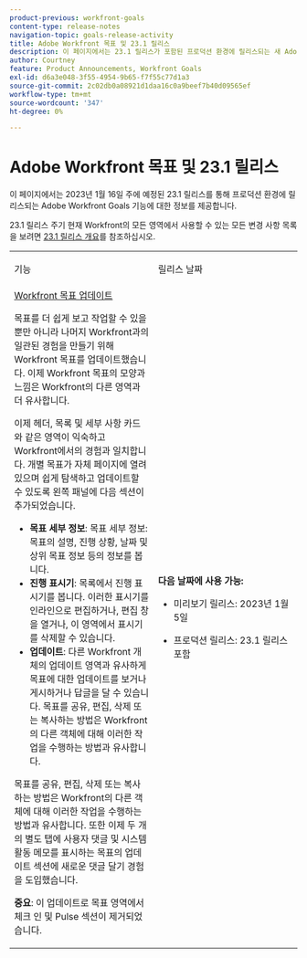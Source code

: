 ```yaml
---
product-previous: workfront-goals
content-type: release-notes
navigation-topic: goals-release-activity
title: Adobe Workfront 목표 및 23.1 릴리스
description: 이 페이지에서는 23.1 릴리스가 포함된 프로덕션 환경에 릴리스되는 새 Adobe Workfront 경험의 Adobe Workfront 목표 기능에 대한 정보를 제공합니다.
author: Courtney
feature: Product Announcements, Workfront Goals
exl-id: d6a3e048-3f55-4954-9b65-f7f55c77d1a3
source-git-commit: 2c02db0a08921d1daa16c0a9beef7b40d09565ef
workflow-type: tm+mt
source-wordcount: '347'
ht-degree: 0%

---
```


# Adobe Workfront 목표 및 23.1 릴리스

이 페이지에서는 2023년 1월 16일 주에 예정된 23.1 릴리스를 통해 프로덕션 환경에 릴리스되는 Adobe Workfront Goals 기능에 대한 정보를 제공합니다.

23.1 릴리스 주기 현재 Workfront의 모든 영역에서 사용할 수 있는 모든 변경 사항 목록을 보려면 [23.1 릴리스 개요](/help/quicksilver/product-announcements/product-releases/23.1-release-activity/23-1-release-overview.md)를 참조하십시오.

<table>
            <col style="width: 50%;" />
            <col style="width: 50%;" />
            <tbody>
                <tr>
                    <td>
                        <p><span class="bold">기능</span>
                        </p>
                    </td>
                    <td>
                        <p><span class="bold">릴리스 날짜</span>
                        </p>
                    </td>
                </tr>
                <tr>
                    <td>
                        <a href="/help/quicksilver/product-announcements/product-releases/goals-release-activity/goals-23-1-release/goals-jan.md">Workfront 목표 업데이트</a></p>
                        <p>목표를 더 쉽게 보고 작업할 수 있을 뿐만 아니라 나머지 Workfront과의 일관된 경험을 만들기 위해 Workfront 목표를 업데이트했습니다. 이제 Workfront 목표의 모양과 느낌은 Workfront의 다른 영역과 더 유사합니다. </p>
                        <p>이제 헤더, 목록 및 세부 사항 카드와 같은 영역이 익숙하고 Workfront에서의 경험과 일치합니다.
개별 목표가 자체 페이지에 열려 있으며 쉽게 탐색하고 업데이트할 수 있도록 왼쪽 패널에 다음 섹션이 추가되었습니다.</p>
                        <ul>
                        <li><b>목표 세부 정보</b>: 목표 세부 정보: 목표의 설명, 진행 상황, 날짜 및 상위 목표 정보 등의 정보를 봅니다.</li>
                        <li><b>진행 표시기</b>: 목록에서 진행 표시기를 봅니다. 이러한 표시기를 인라인으로 편집하거나, 편집 창을 열거나, 이 영역에서 표시기를 삭제할 수 있습니다.</li>
                        <li><b>업데이트</b>: 다른 Workfront 개체의 업데이트 영역과 유사하게 목표에 대한 업데이트를 보거나 게시하거나 답글을 달 수 있습니다. 
목표를 공유, 편집, 삭제 또는 복사하는 방법은 Workfront의 다른 객체에 대해 이러한 작업을 수행하는 방법과 유사합니다.</li>    
                        </ul>
                        </p>
                        <p>목표를 공유, 편집, 삭제 또는 복사하는 방법은 Workfront의 다른 객체에 대해 이러한 작업을 수행하는 방법과 유사합니다.
또한 이제 두 개의 별도 탭에 사용자 댓글 및 시스템 활동 메모를 표시하는 목표의 업데이트 섹션에 새로운 댓글 달기 경험을 도입했습니다.</p>
                        <p><b>중요</b>: 이 업데이트로 목표 영역에서 체크 인 및 Pulse 섹션이 제거되었습니다. </p>
                    </td>
                    <td><p><b>다음 날짜에 사용 가능:</b></p>
                     <p>
                        </p>
                        <ul>
                            <li>
                                <p>미리보기 릴리스: 2023년 1월 5일<br /></p>
                            </li>
                            <li>
                                <p>프로덕션 릴리스: 23.1 릴리스 포함</p>
                            </li>
                        </ul>
                    </td>
                </tr>
            </tbody>
        </table>
